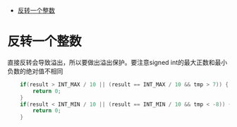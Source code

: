 <!-- GFM-TOC -->
* [反转一个整数](#-反转一个整数)

<!-- GFM-TOC -->
# 反转一个整数
  直接反转会导致溢出，所以要做出溢出保护。要注意signed int的最大正数和最小负数的绝对值不相同
  
  ```cpp
      if(result > INT_MAX / 10 || (result == INT_MAX / 10 && tmp > 7)) {
          return 0;
      }
      if(result < INT_MIN / 10 || (result == INT_MIN / 10 && tmp < -8)) {
          return 0;
      }
  ```
